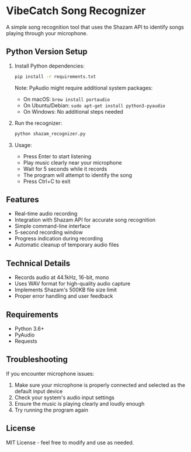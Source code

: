 # VibeCatch Song Recognizer

A simple song recognition tool that uses the Shazam API to identify songs playing through your microphone.

## Python Version Setup

1. Install Python dependencies:
   ```bash
   pip install -r requirements.txt
   ```

   Note: PyAudio might require additional system packages:
   - On macOS: `brew install portaudio`
   - On Ubuntu/Debian: `sudo apt-get install python3-pyaudio`
   - On Windows: No additional steps needed

2. Run the recognizer:
   ```bash
   python shazam_recognizer.py
   ```

3. Usage:
   - Press Enter to start listening
   - Play music clearly near your microphone
   - Wait for 5 seconds while it records
   - The program will attempt to identify the song
   - Press Ctrl+C to exit

## Features

- Real-time audio recording
- Integration with Shazam API for accurate song recognition
- Simple command-line interface
- 5-second recording window
- Progress indication during recording
- Automatic cleanup of temporary audio files

## Technical Details

- Records audio at 44.1kHz, 16-bit, mono
- Uses WAV format for high-quality audio capture
- Implements Shazam's 500KB file size limit
- Proper error handling and user feedback

## Requirements

- Python 3.6+
- PyAudio
- Requests

## Troubleshooting

If you encounter microphone issues:
1. Make sure your microphone is properly connected and selected as the default input device
2. Check your system's audio input settings
3. Ensure the music is playing clearly and loudly enough
4. Try running the program again

## License

MIT License - feel free to modify and use as needed.
